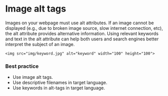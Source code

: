 # Image alt tags
Images on your webpage must use alt attributes. If an image cannot be displayed (e.g., due to broken image source, slow internet connection, etc), the alt attribute provides alternative information. Using relevant keywords and text in the alt attribute can help both users and search engines better interpret the subject of an image.

```
<img src="img/keyword.jpg" alt="keyword" width="100" height="100">
```

### Best practice
* Use image alt tags.
* Use descriptive filenames in target language.
* Use keywords in alt-tags in target language.
